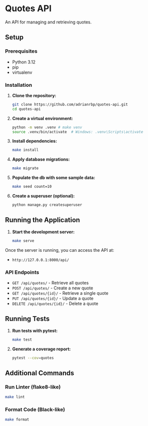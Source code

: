 # Quotes API

An API for managing and retrieving quotes.

## Setup

### Prerequisites
- Python 3.12
- pip
- virtualenv

### Installation

1. **Clone the repository:**
   ```sh
   git clone https://github.com/adrianrbp/quotes-api.git
   cd quotes-api
   ```

2. **Create a virtual environment:**
   ```sh
   python -m venv .venv # make venv
   source .venv/bin/activate  # Windows: .venv\Scripts\activate
   ```

3. **Install dependencies:**
   ```sh
   make install
   ```

4. **Apply database migrations:**
   ```sh
   make migrate
   ```

5. **Populate the db with some sample data:**
   ```sh
   make seed count=10
   ```

6. **Create a superuser (optional):**
   ```sh
   python manage.py createsuperuser
   ```

## Running the Application

1. **Start the development server:**
   ```sh
   make serve
   ```

Once the server is running, you can access the API at:
- `http://127.0.0.1:8000/api/`

### API Endpoints
- `GET /api/quotes/` - Retrieve all quotes
- `POST /api/quotes/` - Create a new quote
- `GET /api/quotes/{id}/` - Retrieve a single quote
- `PUT /api/quotes/{id}/` - Update a quote
- `DELETE /api/quotes/{id}/` - Delete a quote

## Running Tests

1. **Run tests with pytest:**
   ```sh
   make test
   ```

2. **Generate a coverage report:**
   ```sh
   pytest --cov=quotes
   ```

## Additional Commands

### Run Linter (flake8-like)
```sh
make lint
```

### Format Code (Black-like)
```sh
make format
```


